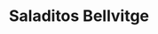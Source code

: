 ---
title: "Saladitos Bellvitge"
url: /lhospitalet-de-llobregat/saladitos-bellvitge/
shop: charcutería
---